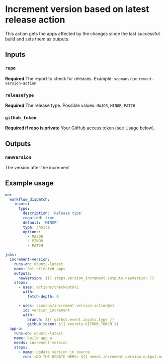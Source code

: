 # Increment version based on latest release action

This action gets the apps affected by the changes since the last successful build and sets them as outputs.

## Inputs

### `repo`

**Required** The report to check for releases. Example: `scomans/increment-version-action`

### `releaseType`

**Required** The release type. Possible values: `MAJOR`, `MINOR`, `PATCH`

### `github_token`

**Required if repo is private** Your GitHub access token (see Usage below).

## Outputs

### `newVersion`

The version after the increment

## Example usage

```yaml
on:
  workflow_dispatch:
    inputs:
      type:
        description: 'Release type'
        required: true
        default: 'MINOR'
        type: choice
        options:
          - MAJOR
          - MINOR
          - PATCH

jobs:
  increment-version:
    runs-on: ubuntu-latest
    name: Get affected apps
    outputs:
      newVersion: ${{ steps.version_increment.outputs.newVersion }}
    steps:
      - uses: actions/checkout@v1
        with:
          fetch-depth: 0

      - uses: scomans/increment-version-action@v1
        id: version_increment
        with:
          branch: ${{ github.event.inputs.type }}
          github_token: ${{ secrets.GITHUB_TOKEN }}
  app-a:
    runs-on: ubuntu-latest
    name: build app a
    needs: increment-version
    steps:
      - name: Update version in source
        run: <DO THE UPDATE HERE> ${{ needs.increment-version.output.newVersion }}
```

